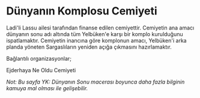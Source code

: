 # Dünyanın Komplosu Cemiyeti

Ladi'li Lassu ailesi tarafından finanse edilen cemiyettir. Cemiyetin ana amacı dünyanın sonu adı altında tüm Yelbüken'e karşı bir komplo kurulduğunu ispatlamaktır. Cemiyetin inancına göre komplonun amacı, Yelbüken'i arka planda yöneten Sargaslıların yeniden açığa çıkmasını hazırlamaktır.

Bağlantılı organizasyonlar;

Ejderhaya Ne Oldu Cemiyeti

*Not: Bu sayfa YK: Dünyanın Sonu macerası boyunca daha fazla bilginin kamuya mal olması ile gelişebilir.*


